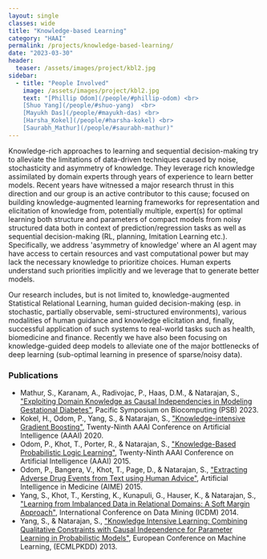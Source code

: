 ```yaml
---
layout: single
classes: wide
title: "Knowledge-based Learning"
category: "HAAI"
permalink: /projects/knowledge-based-learning/
date: "2023-03-30"
header:
  teaser: /assets/images/project/kbl2.jpg
sidebar:
  - title: "People Involved"
    image: /assets/images/project/kbl2.jpg
    text: "[Phillip Odom](/people/#phillip-odom) <br>
    [Shuo Yang](/people/#shuo-yang)  <br>
    [Mayukh Das](/people/#mayukh-das) <br>
    [Harsha_Kokel](/people/#harsha-kokel) <br>
    [Saurabh_Mathur](/people/#saurabh-mathur)"
---
```


Knowledge-rich approaches to  learning  and sequential decision-making try to alleviate the limitations of data-driven techniques caused by noise, stochasticity and asymmetry of knowledge. They leverage rich knowledge assimilated by domain experts through years of experience to learn better models. Recent years have witnessed a major research thrust in this direction and our group is an active contributor to this cause; focused on building knowledge-augmented learning frameworks for representation and elicitation of knowledge from, potentially multiple, expert(s) for optimal learning both structure and parameters of compact models from noisy structured data both in context of prediction/regression tasks as well as sequential decision-making (RL, planning, Imitation Learning etc.). Specifically, we address 'asymmetry of knowledge' where an AI agent may have access to certain resources and vast computational power but may lack the necessary knowledge to prioritize choices. Human experts understand such priorities implicitly and we leverage that to generate better models.

Our research includes, but is not limited to, knowledge-augmented Statistical Relational Learning, human guided decision-making (esp. in stochastic, partially observable, semi-structured environments), various modalities of human guidance and knowledge elicitation and, finally, successful application of such systems to real-world tasks such as health, biomedicine and finance. Recently we have also been focusing on knowledge-guided deep models to alleviate one of the major bottlenecks of deep learning (sub-optimal learning in presence of sparse/noisy data).

### Publications
* Mathur, S., Karanam, A., Radivojac, P., Haas, D.M., & Natarajan, S., ["Exploiting Domain Knowledge as Causal Independencies in Modeling Gestational Diabetes"](/assets/pdfs/GDM_PSB2022.pdf), Pacific Symposium on Biocomputing (PSB) 2023.
* Kokel, H., Odom, P., Yang, S., & Natarajan, S., ["Knowledge-intensive Gradient Boosting"](/assets/pdfs/Kokel_AAAI20.pdf), Twenty-Ninth AAAI Conference on Artificial Intelligence (AAAI) 2020.
* Odom, P., Khot, T., Porter, R., & Natarajan, S., ["Knowledge-Based Probabilistic Logic Learning"](/assets/pdfs/KBPLM.pdf), Twenty-Ninth AAAI Conference on Artificial Intelligence (AAAI) 2015.
* Odom, P., Bangera, V., Khot, T., Page, D., & Natarajan, S., ["Extracting Adverse Drug Events from Text using Human Advice"](/assets/pdfs/ADEText2015.pdf), Artificial Intelligence in Medicine (AIME) 2015.
* Yang, S., Khot, T., Kersting, K., Kunapuli, G., Hauser, K., & Natarajan, S., ["Learning from Imbalanced Data in Relational Domains: A Soft Margin Approach"](/assets/pdfs/SoftMargin.pdf), International Conference on Data Mining (ICDM) 2014.
* Yang, S., & Natarajan, S., ["Knowledge Intensive Learning: Combining Qualitative Constraints with Causal Independence for Parameter Learning in Probabilistic Models"](/assets/pdfs/KIL_ECML13.pdf), European Conference on Machine Learning, (ECMLPKDD) 2013.
